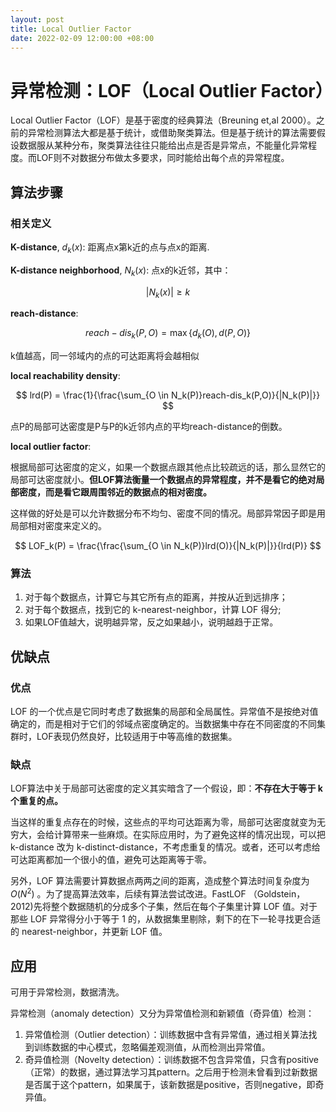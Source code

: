 ```yaml
---
layout: post
title: Local Outlier Factor
date: 2022-02-09 12:00:00 +08:00
---
```


# 异常检测：LOF（Local Outlier Factor）



Local Outlier Factor（LOF）是基于密度的经典算法（Breuning et,al 2000）。之前的异常检测算法大都是基于统计，或借助聚类算法。但是基于统计的算法需要假设数据服从某种分布，聚类算法往往只能给出点是否是异常点，不能量化异常程度。而LOF则不对数据分布做太多要求，同时能给出每个点的异常程度。



## 算法步骤

### 相关定义

**K-distance**, $d_k(x)$: 距离点x第k近的点与点x的距离.

**K-distance neighborhood**, $N_k(x)$: 点x的k近邻，其中：


$$
|N_k(x)| \geq k
$$



**reach-distance**: 


$$
reach-dis_k(P, O) = \max\{d_k(O), d(P,O)\}
$$



k值越高，同一邻域内的点的可达距离将会越相似

**local reachability density**:


$$
lrd(P) = \frac{1}{\frac{\sum_{O \in N_k(P)}reach-dis_k(P,O)}{|N_k(P)|}}
$$



点P的局部可达密度是P与P的k近邻内点的平均reach-distance的倒数。

**local outlier factor**:

根据局部可达密度的定义，如果一个数据点跟其他点比较疏远的话，那么显然它的局部可达密度就小。**但LOF算法衡量一个数据点的异常程度，并不是看它的绝对局部密度，而是看它跟周围邻近的数据点的相对密度。**

这样做的好处是可以允许数据分布不均匀、密度不同的情况。局部异常因子即是用局部相对密度来定义的。



$$
LOF_k(P) = \frac{\frac{\sum_{O \in N_k(P)}lrd(O)}{|N_k(P)|}}{lrd(P)}
$$



### 算法

1. 对于每个数据点，计算它与其它所有点的距离，并按从近到远排序；
2. 对于每个数据点，找到它的 k-nearest-neighbor，计算 LOF 得分;
3. 如果LOF值越大，说明越异常，反之如果越小，说明越趋于正常。



## 优缺点

### 优点

LOF 的一个优点是它同时考虑了数据集的局部和全局属性。异常值不是按绝对值确定的，而是相对于它们的邻域点密度确定的。当数据集中存在不同密度的不同集群时，LOF表现仍然良好，比较适用于中等高维的数据集。



### 缺点

LOF算法中关于局部可达密度的定义其实暗含了一个假设，即：**不存在大于等于 k 个重复的点。**

当这样的重复点存在的时候，这些点的平均可达距离为零，局部可达密度就变为无穷大，会给计算带来一些麻烦。在实际应用时，为了避免这样的情况出现，可以把 k-distance 改为 k-distinct-distance，不考虑重复的情况。或者，还可以考虑给可达距离都加一个很小的值，避免可达距离等于零。

另外，LOF 算法需要计算数据点两两之间的距离，造成整个算法时间复杂度为$O(N^2)$ 。为了提高算法效率，后续有算法尝试改进。FastLOF （Goldstein，2012)先将整个数据随机的分成多个子集，然后在每个子集里计算 LOF 值。对于那些 LOF 异常得分小于等于 1 的，从数据集里剔除，剩下的在下一轮寻找更合适的 nearest-neighbor，并更新 LOF 值。



## 应用

可用于异常检测，数据清洗。

异常检测（anomaly detection）又分为异常值检测和新颖值（奇异值）检测：

1. 异常值检测（Outlier detection）：训练数据中含有异常值，通过相关算法找到训练数据的中心模式，忽略偏差观测值，从而检测出异常值。
2. 奇异值检测（Novelty detection）：训练数据不包含异常值，只含有positive（正常）的数据，通过算法学习其pattern。之后用于检测未曾看到过新数据是否属于这个pattern，如果属于，该新数据是positive，否则negative，即奇异值。

